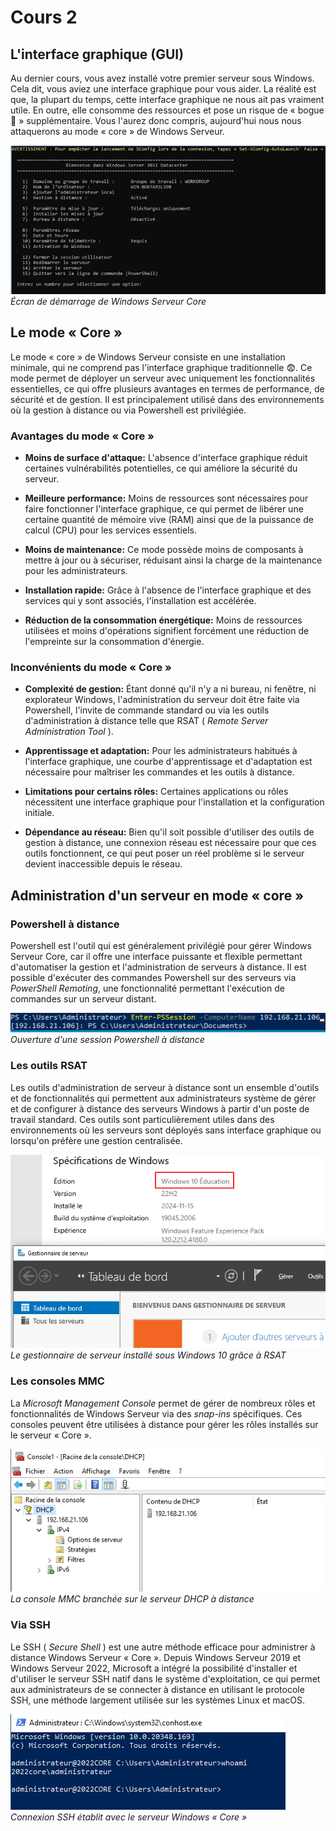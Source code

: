 # Cours 2

## L'interface graphique (GUI)
Au dernier cours, vous avez installé votre premier serveur sous Windows. Cela dit, vous aviez une interface graphique pour vous aider. La réalité est que, la plupart du temps, cette interface graphique ne nous ait pas vraiment utile. En outre, elle consomme des ressources et pose un risque de « bogue 🐛 » supplémentaire. Vous l'aurez donc compris, aujourd'hui nous nous attaquerons au mode « core » de Windows Serveur.

![BootCore](../Assets/02/LancementCore.png)<br/>
*Écran de démarrage de Windows Serveur Core*

## Le mode « Core »
Le mode « core » de Windows Serveur consiste en une installation minimale, qui ne comprend pas l'interface graphique traditionnelle 😨. Ce mode permet de déployer un serveur avec uniquement les fonctionnalités essentielles, ce qui offre plusieurs avantages en termes de performance, de sécurité et de gestion. Il est principalement utilisé dans des environnements où la gestion à distance ou via Powershell est privilégiée.

### Avantages du mode « Core »

- **Moins de surface d'attaque:** L'absence d'interface graphique réduit certaines vulnérabilités potentielles, ce qui améliore la sécurité du serveur.

- **Meilleure performance:** Moins de ressources sont nécessaires pour faire fonctionner l'interface graphique, ce qui permet de libérer une certaine quantité de mémoire vive (RAM) ainsi que de la puissance de calcul (CPU) pour les services essentiels.

- **Moins de maintenance:** Ce mode possède moins de composants à mettre à jour ou à sécuriser, réduisant ainsi la charge de la maintenance pour les administrateurs.

- **Installation rapide:** Grâce à l'absence de l'interface graphique et des services qui y sont associés, l'installation est accélérée.

- **Réduction de la consommation énergétique:** Moins de ressources utilisées et moins d'opérations signifient forcément une réduction de l'empreinte sur la consommation d'énergie.

### Inconvénients du mode « Core »

- **Complexité de gestion:** Étant donné qu'il n'y a ni bureau, ni fenêtre, ni explorateur Windows, l'administration du serveur doit être faite via Powershell, l'invite de commande standard ou via les outils d'administration à distance telle que RSAT ( *Remote Server Administration Tool* ).

- **Apprentissage et adaptation:** Pour les administrateurs habitués à l'interface graphique, une courbe d'apprentissage et d'adaptation est nécessaire pour maîtriser les commandes et les outils à distance.

- **Limitations pour certains rôles:** Certaines applications ou rôles nécessitent une interface graphique pour l'installation et la configuration initiale.

- **Dépendance au réseau:** Bien qu'il soit possible d'utiliser des outils de gestion à distance, une connexion réseau est nécessaire pour que ces outils fonctionnent, ce qui peut poser un réel problème si le serveur devient inaccessible depuis le réseau.

## Administration d'un serveur en mode « core »

### Powershell à distance

Powershell est l'outil qui est généralement privilégié pour gérer Windows Serveur Core, car il offre une interface puissante et flexible permettant d'automatiser la gestion et l'administration de serveurs à distance. Il est possible d'exécuter des commandes Powershell sur des serveurs via *PowerShell Remoting*, une fonctionnalité permettant l'exécution de commandes sur un serveur distant.

![PSRemoting](../Assets/02/PSRemoting.png)<br/>
*Ouverture d'une session Powershell à distance*

### Les outils RSAT

Les outils d'administration de serveur à distance sont un ensemble d'outils et de fonctionnalités qui permettent aux administrateurs système de gérer et de configurer à distance des serveurs Windows à partir d'un poste de travail standard. Ces outils sont particulièrement utiles dans des environnements où les serveurs sont déployés sans interface graphique ou lorsqu'on préfère une gestion centralisée.

![RSAT Gestionnaire de Serveur](../Assets/02/RsatGestionnaireServeur.png)<br/>
*Le gestionnaire de serveur installé sous Windows 10 grâce à RSAT*

### Les consoles MMC

La *Microsoft Management Console* permet de gérer de nombreux rôles et fonctionnalités de Windows Serveur via des *snap-ins* spécifiques. Ces consoles peuvent être utilisées à distance pour gérer les rôles installés sur le serveur « Core ».

![MMC DHCP](../Assets/02/mmc_dhcp.png)<br/>
*La console MMC branchée sur le serveur DHCP à distance*

### Via SSH

Le SSH ( *Secure Shell* ) est une autre méthode efficace pour administrer à distance Windows Serveur « Core ». Depuis Windows Serveur 2019 et Windows Serveur 2022, Microsoft a intégré la possibilité d'installer et d'utiliser le serveur SSH natif dans le système d'exploitation, ce qui permet aux administrateurs de se connecter à distance en utilisant le protocole SSH, une méthode largement utilisée sur les systèmes Linux et macOS.

![SSH](../Assets/02/SSH.png)<br/>
*Connexion SSH établit avec le serveur Windows « Core »*